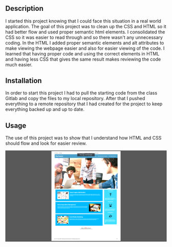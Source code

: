 # <Your-Project-Title>

## Description

I started this project knowing that I could face this situation in a real world application.  The goal of this project was to clean up the CSS and HTML so it had better flow and used proper semantic html elements.  I consolidated the CSS so it was easier to read through and so there wasn't any unnecessary coding.  In the HTML I added proper semantic elements and alt attributes to make viewing the webpage easier and also for easier viewing of the code.  I learned that having proper code and using the correct elements in HTML and having less CSS that gives the same result makes reviewing the code much easier.

## Installation

In order to start this project I had to pull the starting code from the class Gitlab and copy the files to my local repository. After that I pushed everything to a remote repository that I had created for the project to keep everything backed up and up to date.

## Usage

The use of this project was to show that I understand how HTML and CSS should flow and look for easier review.

![Webpage Image](assets/images/README.png)



